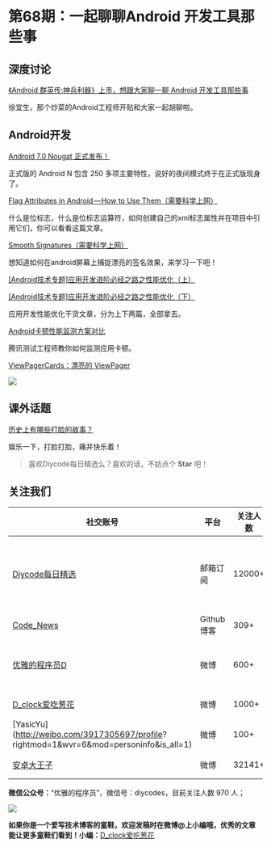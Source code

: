 # 第68期：一起聊聊Android 开发工具那些事

## 深度讨论

[《Android 群英传:神兵利器》上市，想跟大家聊一聊 Android 开发工具那些事](http://www.diycode.cc/topics/260)

徐宜生，那个炒菜的Android工程师开贴和大家一起胡聊啦。

## Android开发

[Android 7.0 Nougat 正式发布！](http://mp.weixin.qq.com/s?__biz=MzA5MDg3MjczMg==&mid=2652003553&idx=1&sn=2ec1d9941b74172524fdb9f6d1e8d158&scene=1&srcid=0823U8iNcnj5QfPhSo0xCKcI#rd)

正式版的 Android N 包含 250 多项主要特性，说好的夜间模式终于在正式版现身了。

[Flag Attributes in Android — How to Use Them（需要科学上网）](https://medium.com/@JakobUlbrich/flag-attributes-in-android-how-to-use-them-ac4ec8aee7d1#.6yvvn1r2z)

什么是位标志，什么是位标志运算符，如何创建自己的xml标志属性并在项目中引用它们，你可以看看这篇文章。

[Smooth Signatures（需要科学上网）](https://medium.com/square-corner-blog/smooth-signatures-9d92df119ff8#.g3v0jbxwv)

想知道如何在android屏幕上捕捉漂亮的签名效果，来学习一下吧！

[[Android技术专题]应用开发进阶必经之路之性能优化（上）](http://mp.weixin.qq.com/s?__biz=MzIwNjQ1NzQxNA==&mid=2247483802&idx=1&sn=baaf65910acfa1aebe20a727daeb9877&scene=1&srcid=0822oIn14PFsJUmUA4YaI5PQ#rd)

[[Android技术专题]应用开发进阶必经之路之性能优化（下）](http://mp.weixin.qq.com/s?__biz=MzIwNjQ1NzQxNA==&mid=2247483803&idx=1&sn=4cdb4ba55401bdf80cc1e41dbcbb5fb1&scene=1&srcid=0823BixP6gl4mGiQodSX09Py#rd)

应用开发性能优化干货文章，分为上下两篇，全部拿去。

[Android卡顿性能监测方案对比](http://mp.weixin.qq.com/s?__biz=MzAxMzYyNDkyNA==&mid=2651332439&idx=1&sn=ba542ffeb494d827b9009d4e2128ed5c&scene=1&srcid=0818JKA6GPfCmjaI6yi0EL4O#rd)

腾讯测试工程师教你如何监测应用卡顿。

[ViewPagerCards：漂亮的 ViewPager](https://github.com/rubensousa/ViewPagerCards)

![](https://camo.githubusercontent.com/169da1a6017dc2c13ffd4594cb53536e1c581ce2/68747470733a2f2f727562656e736f7573612e6769746875622e696f2f696d672f64756f6c696e676f5f7669657770616765722e676966)

## 课外话题

[历史上有哪些打脸的故事？](https://www.zhihu.com/question/28057213)

娱乐一下，打脸打脸，痛并快乐着！

> 喜欢Diycode每日精选么？喜欢的话，不妨点个 **Star** 吧！

## 关注我们

| 社交账号  |  平台  | 关注人数 | 说明 |
| -------- | -------- | -------- | -------- |
| [Diycode每日精选](http://list.qq.com/cgi-bin/qf_invite?id=d469993d2c888e971c0fbb2309c4d84256968386b126b967)|   邮箱订阅  | 12000+ | 每日分享一次Android、iOS、Swfit技术干货  |
| [Code_News](https://github.com/DiyCodes/code_news) |    Github博客  |309+ | 每日邮件推送列表  |
| [优雅的程序员D](http://weibo.com/u/5891258264) |   微博  | 600+ | 官方微博，每日分享开源信息  |
| [D_clock爱吃葱花](http://weibo.com/u/2480694892)  |   微博  | 1000+ | 日报发起人  |
|[YasicYu](http://weibo.com/3917305697/profile? rightmod=1&wvr=6&mod=personinfo&is_all=1)  |   微博  | 100+ | 日报发起人  |
|[安卓大王子](http://weibo.com/apkbus/)   |   微博  | 32141+ | 日报发起人  |



**微信公众号：**“优雅的程序员”，微信号：diycodes，目前关注人数 970 人；

![](http://upload-images.jianshu.io/upload_images/1846413-b42abfa70f909099.jpg?imageMogr2/auto-orient/strip%7CimageView2/2/w/1240)

**如果你是一个爱写技术博客的童鞋，欢迎发稿时在微博@上小编哦，优秀的文章能让更多童鞋们看到！小编：**[D_clock爱吃葱花](http://weibo.com/2480694892/profile?rightmod=1&wvr=6&mod=personinfo&is_all=1)
